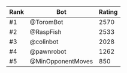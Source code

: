 Rank|Bot|Rating
---|---|---
#1|@ToromBot|2570
#2|@RaspFish|2533
#3|@colinbot|2028
#4|@pawnrobot|1262
#5|@MinOpponentMoves|850
